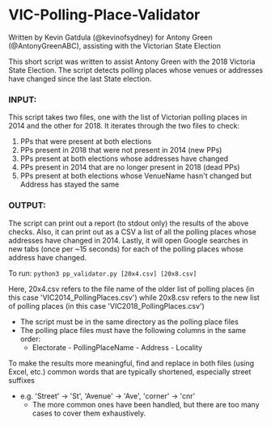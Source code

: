 # VIC-Polling-Place-Validator
Written by Kevin Gatdula (@kevinofsydney) for Antony Green (@AntonyGreenABC), assisting with the Victorian State Election

This short script was written to assist Antony Green with the 2018 Victoria State Election. The script detects polling places whose venues or addresses have changed since the last State election.

### INPUT: 
This script takes two files, one with the list of Victorian polling places in 2014 and the other for 2018.
It iterates through the two files to check:
1. PPs that were present at both elections
2. PPs present in 2018 that were not present in 2014 (new PPs)
3. PPs present at both elections whose addresses have changed
4. PPs present in 2014 that are no longer present in 2018 (dead PPs)
5. PPs present at both elections whose VenueName hasn't changed but Address has stayed the same

### OUTPUT:    
The script can print out a report (to stdout only) the results of the above checks.
Also, it can print out as a CSV a list of all the polling places whose addresses have changed in 2014. 
Lastly, it will open Google searches in new tabs (once per ~15 seconds) for each of the polling places whose address have changed. 

To run: 
`python3 pp_validator.py [20x4.csv] [20x8.csv]`

Here, 20x4.csv refers to the file name of the older list of polling places (in this case 'VIC2014_PollingPlaces.csv') while 20x8.csv refers to the new list of polling places (in this case 'VIC2018_PollingPlaces.csv')
* The script must be in the same directory as the polling place files
* The polling place files must have the following columns in the same order:
  * Electorate - PollingPlaceName - Address - Locality
        
To make the results more meaningful, find and replace in both files (using Excel, etc.) common words that are typically shortened, especially street suffixes 
* e.g. 'Street' -> 'St', 'Avenue' -> 'Ave', 'corner' -> 'cnr'
  * The more common ones have been handled, but there are too many cases to cover them exhaustively.
